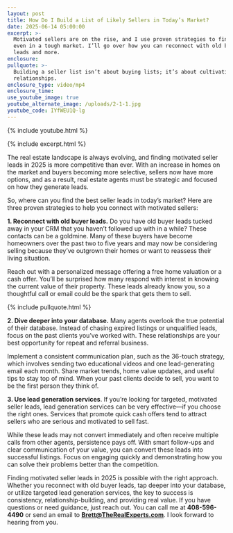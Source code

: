 ```yaml
---
layout: post
title: How Do I Build a List of Likely Sellers in Today’s Market?
date: 2025-06-14 05:00:00
excerpt: >-
  Motivated sellers are on the rise, and I use proven strategies to find them
  even in a tough market. I’ll go over how you can reconnect with old buyer
  leads and more. 
enclosure:
pullquote: >-
  Building a seller list isn’t about buying lists; it’s about cultivating
  relationships.
enclosure_type: video/mp4
enclosure_time:
use_youtube_image: true
youtube_alternate_image: /uploads/2-1-1.jpg
youtube_code: IYfWEU1Q-lg
---
```

{% include youtube.html %}

{% include excerpt.html %}

The real estate landscape is always evolving, and finding motivated seller leads in 2025 is more competitive than ever. With an increase in homes on the market and buyers becoming more selective, sellers now have more options, and as a result, real estate agents must be strategic and focused on how they generate leads.

So, where can you find the best seller leads in today’s market? Here are three proven strategies to help you connect with motivated sellers:

**1\. Reconnect with old buyer leads.** Do you have old buyer leads tucked away in your CRM that you haven’t followed up with in a while? These contacts can be a goldmine. Many of these buyers have become homeowners over the past two to five years and may now be considering selling because they’ve outgrown their homes or want to reassess their living situation.

Reach out with a personalized message offering a free home valuation or a cash offer. You’ll be surprised how many respond with interest in knowing the current value of their property. These leads already know you, so a thoughtful call or email could be the spark that gets them to sell.

{% include pullquote.html %}

**2\. Dive deeper into your database.** Many agents overlook the true potential of their database. Instead of chasing expired listings or unqualified leads, focus on the past clients you’ve worked with. These relationships are your best opportunity for repeat and referral business.

Implement a consistent communication plan, such as the 36-touch strategy, which involves sending two educational videos and one lead-generating email each month. Share market trends, home value updates, and useful tips to stay top of mind. When your past clients decide to sell, you want to be the first person they think of.

**3\. Use lead generation services**. If you’re looking for targeted, motivated seller leads, lead generation services can be very effective—if you choose the right ones. Services that promote quick cash offers tend to attract sellers who are serious and motivated to sell fast.

While these leads may not convert immediately and often receive multiple calls from other agents, persistence pays off. With smart follow-ups and clear communication of your value, you can convert these leads into successful listings. Focus on engaging quickly and demonstrating how you can solve their problems better than the competition.

Finding motivated seller leads in 2025 is possible with the right approach. Whether you reconnect with old buyer leads, tap deeper into your database, or utilize targeted lead generation services, the key to success is consistency, relationship-building, and providing real value. If you have questions or need guidance, just reach out. You can call me at **408-596-4490** or send an email to [**Brett@TheRealExperts.com**](mailto:Brett@TheRealExperts.com). I look forward to hearing from you.